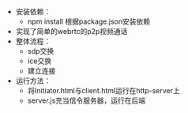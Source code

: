 - 安装依赖：
  - npm install 根据package.json安装依赖
- 实现了简单的webrtc的p2p视频通话
- 整体流程：
  - sdp交换 
  - ice交换
  - 建立连接
- 运行方法：
  - 将Initiator.html与client.html运行在http-server上
  - server.js充当信令服务器，运行在后端
